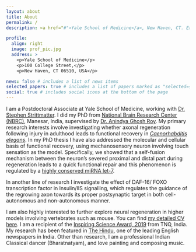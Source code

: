 ```yaml
---
layout: about
title: About
permalink: /
description: <a href="#">Yale School of Medicine</a>, New Haven, CT. Exploring molecular science of neural regeneration.

profile:
  align: right
  image: prof_pic.jpg
  address: >
    <p>Yale School of Medicine</p>
    <p>100 College Street,</p>
    <p>New Haven, CT 06510, USA</p>

news: false # includes a list of news items
selected_papers: true # includes a list of papers marked as "selected={true}"
social: true # includes social icons at the bottom of the page
---
```


I am a Postdoctoral Associate at Yale School of Medicine, working with [Dr. Stephen Strittmatter](https://medicine.yale.edu/profile/stephen-strittmatter/). I did my PhD from [National Brain Research Center (NBRC)](https://anindyaghoshroy.weebly.com/), Manesar, India, supervised by [Dr. Anindya Ghosh Roy](https://anindyaghoshroy.weebly.com/). My primary research interests involve investigating whether axonal regeneration following injury in adulthood leads to functional recovery in [_Caenorhabditis elegans_](http://www.wormbook.org/chapters/www_celegansintro/celegansintro.html). In my PhD thesis I have also addressed the molecular and cellular basis of functional recovery, using mechanosensory neuron involving touch sensation as the model. Specifically, we showed that a self-fusion mechanism between the neuron’s severed proximal and distal part during regeneration leads to a quick functional repair and this phenomenon is regulated by a [highly conserved miRNA let-7](https://www.pnas.org/content/114/47/E10206).

In another line of research I investigate the effect of DAF-16/ FOXO transcription factor in Insulin/IIS signalling, which regulates the guidance of the regrowing axon towards its proper postsynaptic target in both cell-autonomous and non-autonomous manner.

I am also highly interested to further explore neural regeneration in higher models involving vertebrates such as mouse. You can find [my detailed CV here](assets/pdf/cv.pdf). I am a recipient of the [Inspiring Science Award, 2019](https://www.tnq.co.in/inspiring-science-award/2019.php) from TNQ, India.
My research has been featured in [The Hindu](https://www.thehindu.com/sci-tech/science/nbrc-researchers-discover-functional-recovery-mechanism-after-neuronal-injury/article20443364.ece), one of the leading English newspapers in India. Other than research, I am a professional Indian Classical dancer (Bharatnatyam), and love painting and composing music.
